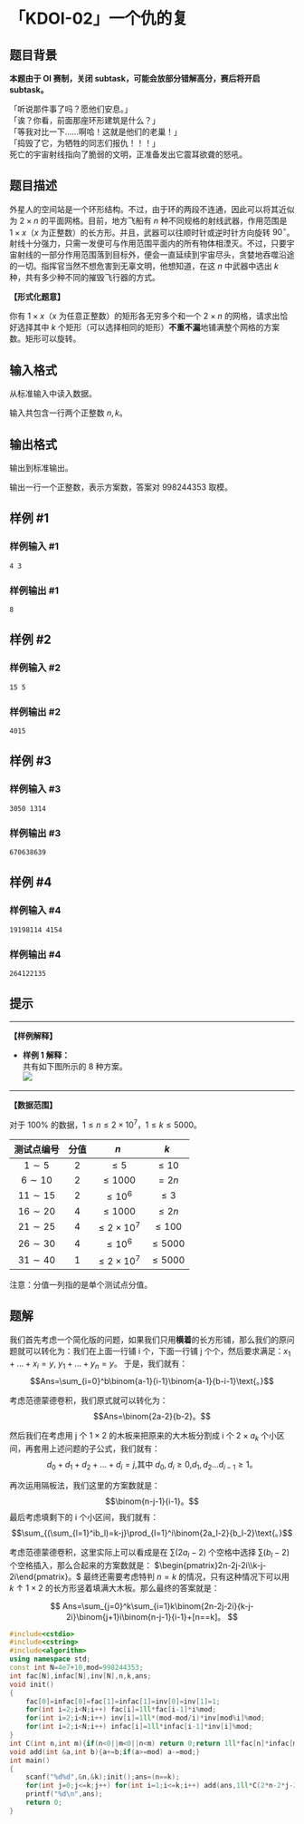 # 「KDOI-02」一个仇的复

## 题目背景

**本题由于 OI 赛制，关闭 subtask，可能会放部分错解高分，赛后将开启 subtask。**

「听说那件事了吗？愿他们安息。」  
「诶？你看，前面那座环形建筑是什么？」  
「等我对比一下……啊哈！这就是他们的老巢！」  
「捣毁了它，为牺牲的同志们报仇！！！」  
死亡的宇宙射线指向了脆弱的文明，正准备发出它震耳欲聋的怒吼。

## 题目描述

外星人的空间站是一个环形结构。不过，由于环的两段不连通，因此可以将其近似为 $2\times n$ 的平面网格。目前，地方飞船有 $n$ 种不同规格的射线武器，作用范围是 $1\times x$（$x$ 为正整数）的长方形。并且，武器可以往顺时针或逆时针方向旋转 $90^\circ$。射线十分强力，只需一发便可与作用范围平面内的所有物体相湮灭。不过，只要宇宙射线的一部分作用范围落到目标外，便会一直延续到宇宙尽头，贪婪地吞噬沿途的一切。指挥官当然不想危害到无辜文明，他想知道，在这 $n$ 中武器中选出 $k$ 种，共有多少种不同的摧毁飞行器的方式。

**【形式化题意】**

你有 $1\times x$（$x$ 为任意正整数）的矩形各无穷多个和一个 $2\times n$ 的网格，请求出恰好选择其中 $k$ 个矩形（可以选择相同的矩形）**不重不漏**地铺满整个网格的方案数。矩形可以旋转。

## 输入格式

从标准输入中读入数据。

输入共包含一行两个正整数 $n,k$。

## 输出格式

输出到标准输出。

输出一行一个正整数，表示方案数，答案对 $998244353$ 取模。

## 样例 #1

### 样例输入 #1

```
4 3
```

### 样例输出 #1

```
8
```

## 样例 #2

### 样例输入 #2

```
15 5
```

### 样例输出 #2

```
4015
```

## 样例 #3

### 样例输入 #3

```
3050 1314
```

### 样例输出 #3

```
670638639
```

## 样例 #4

### 样例输入 #4

```
19198114 4154
```

### 样例输出 #4

```
264122135
```

## 提示

****
**【样例解释】**
+ **样例 1 解释：**  
共有如下图所示的 $8$ 种方案。  
![](https://cdn.luogu.com.cn/upload/image_hosting/iko97ksh.png)

***
**【数据范围】**

对于 $100\%$ 的数据，$1\le n\le 2\times 10^7$，$1\le k\le 5000$。

| 测试点编号 | 分值 | $n$ | $k$ |
| :----------: | :----------: | :----------: | :----------: |
| $1\sim 5$ | $2$ | $\leq5$ | $\leq10$ |
| $6\sim 10$ | $2$ | $\leq1000$ | $=2n$ |
| $11\sim 15$ | $2$ | $\leq10^6$ | $\leq3$ |
| $16\sim 20$ | $4$ | $\leq1000$ | $\leq2n$ |
| $21\sim 25$ | $4$ | $\leq2\times10^7$ | $\leq100$ |
| $26\sim 30$ | $4$ | $\leq10^6$ | $\leq5000$ |
| $31\sim 40$ | $1$ | $\leq2\times10^7$ | $\leq5000$ |

注意：分值一列指的是单个测试点分值。


## 题解
我们首先考虑一个简化版的问题，如果我们只用**横着**的长方形铺，那么我们的原问题就可以转化为：我们在上面一行铺 i 个，下面一行铺 j 个个，然后要求满足：$x_{1}+\dots+x_{i}=y$, 
$y_1+...+y_n=y$。
于是，我们就有：
$$Ans=\sum_{i=0}^b\binom{a-1}{i-1}\binom{a-1}{b-i-1}\text{。}$$

考虑范德蒙德卷积，我们原式就可以转化为：
$$Ans=\binom{2a-2}{b-2}。$$


然后我们在考虑用 j 个 $1\times2$ 的木板来把原来的大木板分割成 i 个 $2 \times a_k$ 个小区间，再套用上述问题的子公式，我们就有：
$$d_0+d_1+d_2+\ldots+d_i=j\text{,其中 }d_0,d_i\geq0\text{,}d_1,d_2\ldots d_{i-1}\geq1\text{。}$$

再次运用隔板法，我们这里的方案数就是：$$\binom{n-j-1}{i-1}。$$
最后考虑填剩下的 i 个小区间，我们就有：
$$\sum_{(\sum_{l=1}^ib_l)=k-j}\prod_{l=1}^i\binom{2a_l-2}{b_l-2}\text{。}$$

考虑范德蒙德卷积，这里实际上可以看成是在 $\sum(2a_l-2)$ 个空格中选择 $\sum(b_l-2)$ 个空格插入，那么合起来的方案数就是： $\begin{pmatrix}2n-2j-2i\\k-j-2i\end{pmatrix}。$
 最终还需要考虑特判 $n=k$ 的情况，只有这种情况下可以用 $k\uparrow1\times2$ 的长方形竖着填满大木板。那么最终的答案就是：

$$
Ans=\sum_{j=0}^k\sum_{i=1}k\binom{2n-2j-2i}{k-j-2i}\binom{j+1}i\binom{n-j-1}{i-1}+[n==k]。
$$

```cpp
#include<cstdio>
#include<cstring>
#include<algorithm>
using namespace std;
const int N=4e7+10,mod=998244353;
int fac[N],infac[N],inv[N],n,k,ans;
void init()
{
	fac[0]=infac[0]=fac[1]=infac[1]=inv[0]=inv[1]=1;
	for(int i=2;i<N;i++) fac[i]=1ll*fac[i-1]*i%mod;
	for(int i=2;i<N;i++) inv[i]=1ll*(mod-mod/i)*inv[mod%i]%mod;
	for(int i=2;i<N;i++) infac[i]=1ll*infac[i-1]*inv[i]%mod;
}
int C(int n,int m){if(n<0||m<0||n<m) return 0;return 1ll*fac[n]*infac[m]%mod*infac[n-m]%mod;}
void add(int &a,int b){a+=b;if(a>=mod) a-=mod;}
int main()
{
	scanf("%d%d",&n,&k);init();ans=(n==k);
	for(int j=0;j<=k;j++) for(int i=1;i<=k;i++) add(ans,1ll*C(2*n-2*j-2*i,k-j-2*i)*C(j+1,i)%mod*C(n-j-1,i-1)%mod);
	printf("%d\n",ans);
	return 0;
}

```